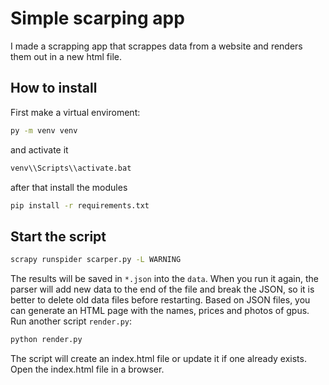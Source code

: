 # Simple scarping app 
I made a scrapping app that scrappes data from a website and renders them out in a new html file.
## How to install
First make a virtual enviroment:
```bash
py -m venv venv
```
and activate it

```bash
venv\\Scripts\\activate.bat
```
after that install the modules
```bash
pip install -r requirements.txt
```
## Start the script 
```bash
scrapy runspider scarper.py -L WARNING
```
The results will be saved in `*.json` into the `data`. When you run it again, the parser will add new data to the end of the file and  break the JSON, so it is better to delete old data files before restarting. Based on JSON files, you can generate an HTML page with the names, prices and photos of gpus. Run another script `render.py`:
```bash
python render.py
```

The script will create an index.html file or update it if one already exists. Open the index.html file in a browser.

